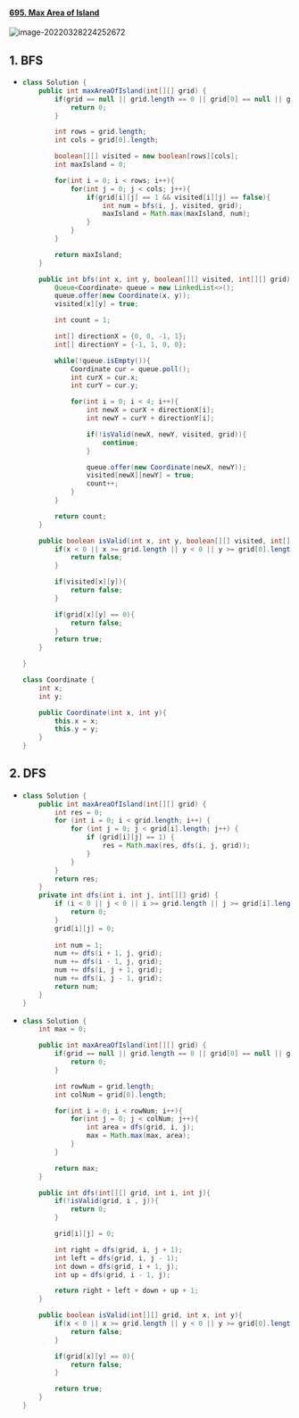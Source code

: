 #### [695. Max Area of Island](https://leetcode-cn.com/problems/max-area-of-island/)

![image-20220328224252672](https://raw.githubusercontent.com/TWDH/Leetcode-From-Zero/pictures/img/image-20220328224252672.png)

## 1. BFS

- ```java
  class Solution {
      public int maxAreaOfIsland(int[][] grid) {
          if(grid == null || grid.length == 0 || grid[0] == null || grid[0].length == 0){
              return 0;
          }
  
          int rows = grid.length;
          int cols = grid[0].length;
  
          boolean[][] visited = new boolean[rows][cols];
          int maxIsland = 0;        
  
          for(int i = 0; i < rows; i++){
              for(int j = 0; j < cols; j++){
                  if(grid[i][j] == 1 && visited[i][j] == false){
                      int num = bfs(i, j, visited, grid);
                      maxIsland = Math.max(maxIsland, num);
                  }
              }
          }
  
          return maxIsland;
      }
  
      public int bfs(int x, int y, boolean[][] visited, int[][] grid){
          Queue<Coordinate> queue = new LinkedList<>();
          queue.offer(new Coordinate(x, y));
          visited[x][y] = true;
  
          int count = 1;
  
          int[] directionX = {0, 0, -1, 1};
          int[] directionY = {-1, 1, 0, 0};
  
          while(!queue.isEmpty()){
              Coordinate cur = queue.poll();
              int curX = cur.x;
              int curY = cur.y;
  
              for(int i = 0; i < 4; i++){
                  int newX = curX + directionX[i];
                  int newY = curY + directionY[i];
  
                  if(!isValid(newX, newY, visited, grid)){
                      continue;
                  }
  
                  queue.offer(new Coordinate(newX, newY));
                  visited[newX][newY] = true;
                  count++;
              }
          }
  
          return count;
      }
  
      public boolean isValid(int x, int y, boolean[][] visited, int[][] grid){
          if(x < 0 || x >= grid.length || y < 0 || y >= grid[0].length){
              return false;
          }
  
          if(visited[x][y]){
              return false;
          }
  
          if(grid[x][y] == 0){
              return false;
          }
          return true;
      }
  
  }
  
  class Coordinate {
      int x;
      int y;
  
      public Coordinate(int x, int y){
          this.x = x;
          this.y = y;
      }
  }
  ```

## 2. DFS

- ```java
  class Solution {
      public int maxAreaOfIsland(int[][] grid) {
          int res = 0; 
          for (int i = 0; i < grid.length; i++) {
              for (int j = 0; j < grid[i].length; j++) {
                  if (grid[i][j] == 1) {
                      res = Math.max(res, dfs(i, j, grid));
                  }
              }
          } 
          return res;
      }
      private int dfs(int i, int j, int[][] grid) {
          if (i < 0 || j < 0 || i >= grid.length || j >= grid[i].length || grid[i][j] == 0) { 
              return 0;
          } 
          grid[i][j] = 0;
          
          int num = 1;
          num += dfs(i + 1, j, grid);
          num += dfs(i - 1, j, grid);
          num += dfs(i, j + 1, grid);
          num += dfs(i, j - 1, grid);
          return num;
      }
  }
  ```
  
- ```java
  class Solution {
      int max = 0;
  
      public int maxAreaOfIsland(int[][] grid) {
          if(grid == null || grid.length == 0 || grid[0] == null || grid[0].length == 0){
              return 0;
          }
  
          int rowNum = grid.length;
          int colNum = grid[0].length;
  
          for(int i = 0; i < rowNum; i++){
              for(int j = 0; j < colNum; j++){
                  int area = dfs(grid, i, j);
                  max = Math.max(max, area);
              }
          }
  
          return max;
      }
  
      public int dfs(int[][] grid, int i, int j){
          if(!isValid(grid, i , j)){
              return 0;
          }
  
          grid[i][j] = 0;
  
          int right = dfs(grid, i, j + 1);
          int left = dfs(grid, i, j - 1);
          int down = dfs(grid, i + 1, j);
          int up = dfs(grid, i - 1, j);
  
          return right + left + down + up + 1;
      }
  
      public boolean isValid(int[][] grid, int x, int y){
          if(x < 0 || x >= grid.length || y < 0 || y >= grid[0].length){
              return false;
          }
  
          if(grid[x][y] == 0){
              return false;
          }
  
          return true;
      }
  }
  ```



